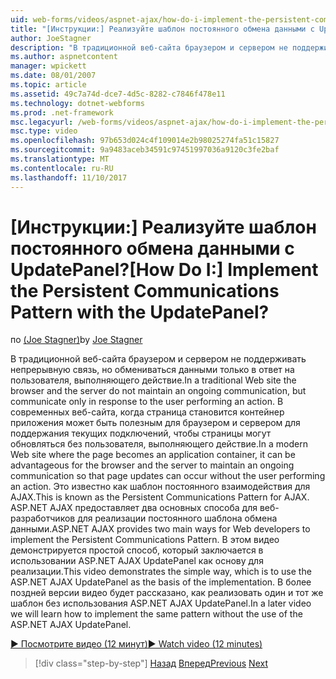 ```yaml
---
uid: web-forms/videos/aspnet-ajax/how-do-i-implement-the-persistent-communications-pattern-with-the-updatepanel
title: "[Инструкции:] Реализуйте шаблон постоянного обмена данными с UpdatePanel? | Документы Майкрософт"
author: JoeStagner
description: "В традиционной веб-сайта браузером и сервером не поддерживать непрерывную связь, но обмениваться данными только в ответ на пользователя, выполняющего акт..."
ms.author: aspnetcontent
manager: wpickett
ms.date: 08/01/2007
ms.topic: article
ms.assetid: 49c7a74d-dce7-4d5c-8282-c7846f478e11
ms.technology: dotnet-webforms
ms.prod: .net-framework
msc.legacyurl: /web-forms/videos/aspnet-ajax/how-do-i-implement-the-persistent-communications-pattern-with-the-updatepanel
msc.type: video
ms.openlocfilehash: 97b653d024c4f109014e2b98025274fa51c15827
ms.sourcegitcommit: 9a9483aceb34591c97451997036a9120c3fe2baf
ms.translationtype: MT
ms.contentlocale: ru-RU
ms.lasthandoff: 11/10/2017
---
```

<a name="how-do-i-implement-the-persistent-communications-pattern-with-the-updatepanel"></a><span data-ttu-id="cae2e-104">[Инструкции:] Реализуйте шаблон постоянного обмена данными с UpdatePanel?</span><span class="sxs-lookup"><span data-stu-id="cae2e-104">[How Do I:] Implement the Persistent Communications Pattern with the UpdatePanel?</span></span>
====================
<span data-ttu-id="cae2e-105">по [(Joe Stagner)](https://github.com/JoeStagner)</span><span class="sxs-lookup"><span data-stu-id="cae2e-105">by [Joe Stagner](https://github.com/JoeStagner)</span></span>

<span data-ttu-id="cae2e-106">В традиционной веб-сайта браузером и сервером не поддерживать непрерывную связь, но обмениваться данными только в ответ на пользователя, выполняющего действие.</span><span class="sxs-lookup"><span data-stu-id="cae2e-106">In a traditional Web site the browser and the server do not maintain an ongoing communication, but communicate only in response to the user performing an action.</span></span> <span data-ttu-id="cae2e-107">В современных веб-сайта, когда страница становится контейнер приложения может быть полезным для браузером и сервером для поддержания текущих подключений, чтобы страницы могут обновляться без пользователя, выполняющего действие.</span><span class="sxs-lookup"><span data-stu-id="cae2e-107">In a modern Web site where the page becomes an application container, it can be advantageous for the browser and the server to maintain an ongoing communication so that page updates can occur without the user performing an action.</span></span> <span data-ttu-id="cae2e-108">Это известно как шаблон постоянного взаимодействия для AJAX.</span><span class="sxs-lookup"><span data-stu-id="cae2e-108">This is known as the Persistent Communications Pattern for AJAX.</span></span> <span data-ttu-id="cae2e-109">ASP.NET AJAX предоставляет два основных способа для веб-разработчиков для реализации постоянного шаблона обмена данными.</span><span class="sxs-lookup"><span data-stu-id="cae2e-109">ASP.NET AJAX provides two main ways for Web developers to implement the Persistent Communications Pattern.</span></span> <span data-ttu-id="cae2e-110">В этом видео демонстрируется простой способ, который заключается в использовании ASP.NET AJAX UpdatePanel как основу для реализации.</span><span class="sxs-lookup"><span data-stu-id="cae2e-110">This video demonstrates the simple way, which is to use the ASP.NET AJAX UpdatePanel as the basis of the implementation.</span></span> <span data-ttu-id="cae2e-111">В более поздней версии видео будет рассказано, как реализовать один и тот же шаблон без использования ASP.NET AJAX UpdatePanel.</span><span class="sxs-lookup"><span data-stu-id="cae2e-111">In a later video we will learn how to implement the same pattern without the use of the ASP.NET AJAX UpdatePanel.</span></span>

[<span data-ttu-id="cae2e-112">&#9654; Посмотрите видео (12 минут)</span><span class="sxs-lookup"><span data-stu-id="cae2e-112">&#9654; Watch video (12 minutes)</span></span>](https://channel9.msdn.com/Blogs/ASP-NET-Site-Videos/how-do-i-implement-the-persistent-communications-pattern-with-the-updatepanel)

>[!div class="step-by-step"]
<span data-ttu-id="cae2e-113">[Назад](how-do-i-use-the-conditional-updatemode-of-the-updatepanel.md)
[Вперед](how-do-i-localize-an-aspnet-ajax-application.md)</span><span class="sxs-lookup"><span data-stu-id="cae2e-113">[Previous](how-do-i-use-the-conditional-updatemode-of-the-updatepanel.md)
[Next](how-do-i-localize-an-aspnet-ajax-application.md)</span></span>
